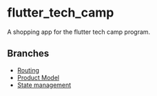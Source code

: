# flutter_tech_camp

A shopping app for the flutter tech camp program.

## Branches
- [Routing](https://github.com/nebiyuelias1/flutter-tech-camp/tree/routing)
- [Product Model](https://github.com/nebiyuelias1/flutter-tech-camp/tree/product-model)
- [State management](https://github.com/nebiyuelias1/flutter-tech-camp/tree/state-management)
